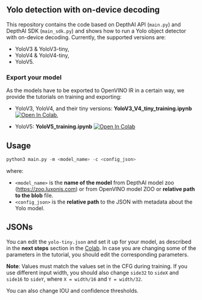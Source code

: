 ## Yolo detection with on-device decoding

This repository contains the code based on DepthAI API (`main.py`) and DepthAI SDK (`main_sdk.py`) and shows how to run a Yolo object detector with on-device decoding. Currently, the supported versions are:

* YoloV3 & YoloV3-tiny,
* YoloV4 & YoloV4-tiny,
* YoloV5.

### Export your model

As the models have to be exported to OpenVINO IR in a certain way, we provide the tutorials on training and exporting:

* YoloV3, YoloV4, and their tiny versions: **YoloV3_V4_tiny_training.ipynb** [![Open In Colab](https://colab.research.google.com/assets/colab-badge.svg)](https://colab.research.google.com/github/luxonis/depthai-ml-training/blob/master/colab-notebooks/YoloV3_V4_tiny_training.ipynb),

* YoloV5: **YoloV5_training.ipynb** [![Open In Colab](https://colab.research.google.com/assets/colab-badge.svg)](https://colab.research.google.com/github/luxonis/depthai-ml-training/blob/master/colab-notebooks/YoloV5_training.ipynb)

## Usage

```python
python3 main.py -m <model_name> -c <config_json>
```
where:

* `<model_name>` is the **name of the model** from DepthAI model zoo (https://zoo.luxonis.com) or from OpenVINO model ZOO or **relative path to the blob** file.
* `<config_json>` is the **relative path** to the JSON with metadata about the Yolo model.

## JSONs

You can edit the `yolo-tiny.json` and set it up for your model, as described in the **next steps** section in the [Colab](https://colab.research.google.com/github/luxonis/depthai-ml-training/blob/master/colab-notebooks/YoloV3_V4_tiny_training.ipynb). In case you are changing some of the parameters in the tutorial, you should edit the corresponding parameters.

**Note**: Values must match the values set in the CFG during training. If you use different input width, you should also change `side32` to `sideX` and `side16` to `sideY`, where `X = width/16` and `Y = width/32`.

You can also change IOU and confidence thresholds.
